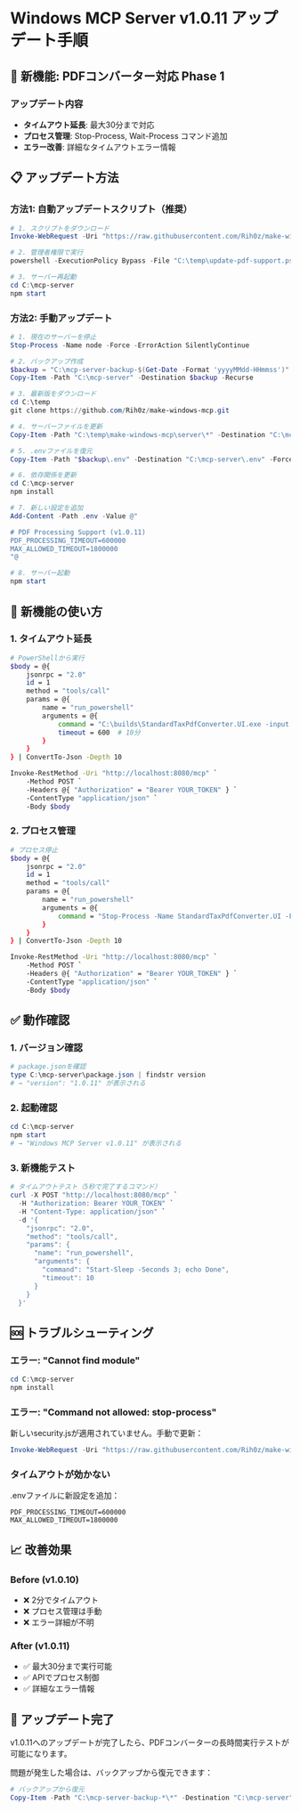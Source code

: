# Windows MCP Server v1.0.11 アップデート手順

## 🚀 新機能: PDFコンバーター対応 Phase 1

### アップデート内容
- **タイムアウト延長**: 最大30分まで対応
- **プロセス管理**: Stop-Process, Wait-Process コマンド追加
- **エラー改善**: 詳細なタイムアウトエラー情報

## 📋 アップデート方法

### 方法1: 自動アップデートスクリプト（推奨）

```powershell
# 1. スクリプトをダウンロード
Invoke-WebRequest -Uri "https://raw.githubusercontent.com/Rih0z/make-windows-mcp/main/server/setup/update-pdf-support.ps1" -OutFile "C:\temp\update-pdf-support.ps1"

# 2. 管理者権限で実行
powershell -ExecutionPolicy Bypass -File "C:\temp\update-pdf-support.ps1"

# 3. サーバー再起動
cd C:\mcp-server
npm start
```

### 方法2: 手動アップデート

```powershell
# 1. 現在のサーバーを停止
Stop-Process -Name node -Force -ErrorAction SilentlyContinue

# 2. バックアップ作成
$backup = "C:\mcp-server-backup-$(Get-Date -Format 'yyyyMMdd-HHmmss')"
Copy-Item -Path "C:\mcp-server" -Destination $backup -Recurse

# 3. 最新版をダウンロード
cd C:\temp
git clone https://github.com/Rih0z/make-windows-mcp.git

# 4. サーバーファイルを更新
Copy-Item -Path "C:\temp\make-windows-mcp\server\*" -Destination "C:\mcp-server" -Recurse -Force

# 5. .envファイルを復元
Copy-Item -Path "$backup\.env" -Destination "C:\mcp-server\.env" -Force

# 6. 依存関係を更新
cd C:\mcp-server
npm install

# 7. 新しい設定を追加
Add-Content -Path .env -Value @"

# PDF Processing Support (v1.0.11)
PDF_PROCESSING_TIMEOUT=600000
MAX_ALLOWED_TIMEOUT=1800000
"@

# 8. サーバー起動
npm start
```

## 🔧 新機能の使い方

### 1. タイムアウト延長

```bash
# PowerShellから実行
$body = @{
    jsonrpc = "2.0"
    id = 1
    method = "tools/call"
    params = @{
        name = "run_powershell"
        arguments = @{
            command = "C:\builds\StandardTaxPdfConverter.UI.exe -input images -output output.pdf"
            timeout = 600  # 10分
        }
    }
} | ConvertTo-Json -Depth 10

Invoke-RestMethod -Uri "http://localhost:8080/mcp" `
    -Method POST `
    -Headers @{ "Authorization" = "Bearer YOUR_TOKEN" } `
    -ContentType "application/json" `
    -Body $body
```

### 2. プロセス管理

```bash
# プロセス停止
$body = @{
    jsonrpc = "2.0"
    id = 1
    method = "tools/call"
    params = @{
        name = "run_powershell"
        arguments = @{
            command = "Stop-Process -Name StandardTaxPdfConverter.UI -Force"
        }
    }
} | ConvertTo-Json -Depth 10

Invoke-RestMethod -Uri "http://localhost:8080/mcp" `
    -Method POST `
    -Headers @{ "Authorization" = "Bearer YOUR_TOKEN" } `
    -ContentType "application/json" `
    -Body $body
```

## ✅ 動作確認

### 1. バージョン確認
```powershell
# package.jsonを確認
type C:\mcp-server\package.json | findstr version
# → "version": "1.0.11" が表示される
```

### 2. 起動確認
```powershell
cd C:\mcp-server
npm start
# → "Windows MCP Server v1.0.11" が表示される
```

### 3. 新機能テスト
```powershell
# タイムアウトテスト（5秒で完了するコマンド）
curl -X POST "http://localhost:8080/mcp" `
  -H "Authorization: Bearer YOUR_TOKEN" `
  -H "Content-Type: application/json" `
  -d '{
    "jsonrpc": "2.0",
    "method": "tools/call",
    "params": {
      "name": "run_powershell",
      "arguments": {
        "command": "Start-Sleep -Seconds 3; echo Done",
        "timeout": 10
      }
    }
  }'
```

## 🆘 トラブルシューティング

### エラー: "Cannot find module"
```powershell
cd C:\mcp-server
npm install
```

### エラー: "Command not allowed: stop-process"
新しいsecurity.jsが適用されていません。手動で更新：
```powershell
Invoke-WebRequest -Uri "https://raw.githubusercontent.com/Rih0z/make-windows-mcp/main/server/src/utils/security.js" -OutFile "C:\mcp-server\src\utils\security.js"
```

### タイムアウトが効かない
.envファイルに新設定を追加：
```
PDF_PROCESSING_TIMEOUT=600000
MAX_ALLOWED_TIMEOUT=1800000
```

## 📈 改善効果

### Before (v1.0.10)
- ❌ 2分でタイムアウト
- ❌ プロセス管理は手動
- ❌ エラー詳細が不明

### After (v1.0.11)
- ✅ 最大30分まで実行可能
- ✅ APIでプロセス制御
- ✅ 詳細なエラー情報

## 🎉 アップデート完了

v1.0.11へのアップデートが完了したら、PDFコンバーターの長時間実行テストが可能になります。

問題が発生した場合は、バックアップから復元できます：
```powershell
# バックアップから復元
Copy-Item -Path "C:\mcp-server-backup-*\*" -Destination "C:\mcp-server" -Recurse -Force
```